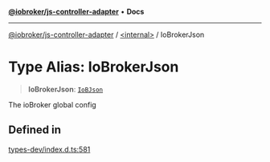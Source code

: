 [**@iobroker/js-controller-adapter**](../../README.md) • **Docs**

***

[@iobroker/js-controller-adapter](../../globals.md) / [\<internal\>](../README.md) / IoBrokerJson

# Type Alias: IoBrokerJson

> **IoBrokerJson**: [`IoBJson`](../interfaces/IoBJson.md)

The ioBroker global config

## Defined in

[types-dev/index.d.ts:581](https://github.com/ioBroker/ioBroker.js-controller/blob/77e3ad19ba544ef59ab9929a52ba17e35b9cc80a/packages/types-dev/index.d.ts#L581)
